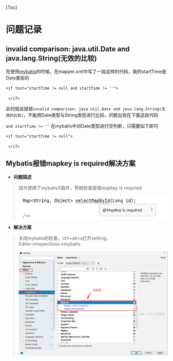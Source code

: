[Toc]

# 问题记录

## invalid comparison: java.util.Date and java.lang.String(无效的比较)

在使用[mybatis](https://so.csdn.net/so/search?q=mybatis&spm=1001.2101.3001.7020)的时候，在mapper.xml中写了一段这样的代码，我的startTime是Date类型的

```
<if test="startTime != null and startTime != ''">
            
 </if>
```

此时就会报错`invalid comparison: java.util.Date and java.lang.String(无效的比较)`，不能用Date类型与String类型进行比较，问题出现在下面这段代码

`and startTime != ''`
在mybatis中对Date类型进行空判断，只需要如下即可

```
<if test="startTime != null">
 
 </if>
```

## Mybatis报错mapkey is required解决方案

- **问题描述**

> 因为使用了mybatisX插件，导致检查报错mapkey is required
>
> ![img](images/24315796-3dd2bf5e354dd90f.png)

- **解决方案**

> 关闭mybatis的检查，ctrl+alt+s打开setting，Editor→inspections→mybatis
>
> ![img](images/24315796-62c91bcf4c9e04f9.png)